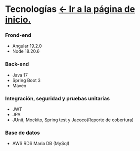 # Tecnologías [← Ir a la página de inicio.](../Challenge-tps.md)

### Frond-end
* Angular 19.2.0
* Node 18.20.6

### Back-end
* Java 17
* Spring Boot 3
* Maven 

### Integración, seguridad y pruebas unitarias
* JWT
* JPA
* JUnit, Mockito, Spring test y Jacoco(Reporte de cobertura)

### Base de datos
* AWS RDS Maria DB (MySql)
